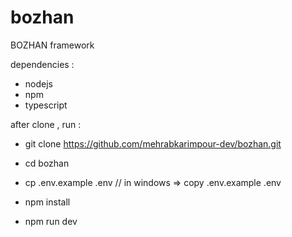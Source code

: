 # bozhan

BOZHAN framework

dependencies : 
- nodejs 
- npm
- typescript

after clone , run :

- git clone  https://github.com/mehrabkarimpour-dev/bozhan.git

- cd bozhan

- cp .env.example .env   // in windows => copy .env.example .env

- npm install 

- npm run dev

